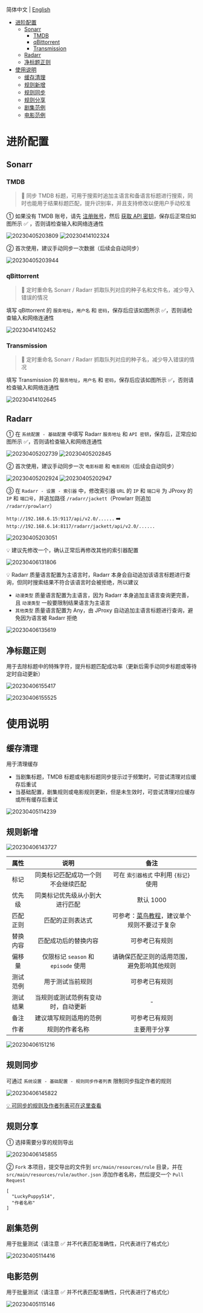 简体中文 | [English](https://github.com/LuckyPuppy514/jproxy/blob/main/wiki.en_US.md)

- [进阶配置](#进阶配置)
  - [Sonarr](#sonarr)
    - [TMDB](#tmdb)
    - [qBittorrent](#qbittorrent)
    - [Transmission](#transmission)
  - [Radarr](#radarr)
  - [净标题正则](#净标题正则)
- [使用说明](#使用说明)
  - [缓存清理](#缓存清理)
  - [规则新增](#规则新增)
  - [规则同步](#规则同步)
  - [规则分享](#规则分享)
  - [剧集范例](#剧集范例)
  - [电影范例](#电影范例)

# 进阶配置

## Sonarr

### TMDB

> 🌟 同步 TMDB 标题，可用于搜索时追加主语言和备语言标题进行搜索，同时也能用于结果标题匹配，提升识别率，并且支持修改以便用户手动校准

① 如果没有 TMDB 账号，请先 [注册账号](https://www.themoviedb.org/signup)，然后 [获取 API 密钥](https://www.themoviedb.org/settings/api)，保存后正常应如图所示 ✅ ，否则请检查输入和网络连通性

![20230405203809](https://github.com/LuckyPuppy514/image/raw/main/2023/2023-04-05/20230405203809.webp)
![20230414102324](https://github.com/LuckyPuppy514/image/raw/main/2023/2023-04-14/20230414102324.webp)

② 首次使用，建议手动同步一次数据（后续会自动同步）

![20230405203944](https://github.com/LuckyPuppy514/image/raw/main/2023/2023-04-05/20230405203944.webp)

### qBittorrent

> 🌟 定时重命名 Sonarr / Radarr 抓取队列对应的种子名和文件名，减少导入错误的情况

填写 qBittorrent 的 `服务地址`，`用户名` 和 `密码`，保存后应该如图所示 ✅，否则请检查输入和网络连通性

![20230414102452](https://github.com/LuckyPuppy514/image/raw/main/2023/2023-04-14/20230414102452.webp)

### Transmission

> 🌟 定时重命名 Sonarr / Radarr 抓取队列对应的种子名，减少导入错误的情况

填写 Transmission 的 `服务地址`，`用户名` 和 `密码`，保存后应该如图所示 ✅，否则请检查输入和网络连通性

![20230414102645](https://github.com/LuckyPuppy514/image/raw/main/2023/2023-04-14/20230414102645.webp)

## Radarr

① 在 `系统配置 - 基础配置` 中填写 Radarr `服务地址` 和 `API 密钥`，保存后，正常应如图所示 ✅，否则请检查输入和网络连通性

![20230405202739](https://github.com/LuckyPuppy514/image/raw/main/2023/2023-04-05/20230405202739.webp)
![20230405202845](https://github.com/LuckyPuppy514/image/raw/main/2023/2023-04-05/20230405202845.webp)

② 首次使用，建议手动同步一次 `电影标题` 和 `电影规则`（后续会自动同步）

![20230405202924](https://github.com/LuckyPuppy514/image/raw/main/2023/2023-04-05/20230405202924.webp)
![20230405202947](https://github.com/LuckyPuppy514/image/raw/main/2023/2023-04-05/20230405202947.webp)

③ 在 `Radarr - 设置 - 索引器` 中，修改索引器 `URL` 的 `IP` 和 `端口号` 为 JProxy 的 `IP` 和 `端口号`，并追加路径 `/radarr/jackett`（Prowlarr 则追加 `/radarr/prowlarr`）

`http://192.168.6.15:9117/api/v2.0/......` ➡️ `http://192.168.6.14:8117/radarr/jackett/api/v2.0/......`

![20230405203051](https://github.com/LuckyPuppy514/image/raw/main/2023/2023-04-05/20230405203051.webp)

💡 建议先修改一个，确认正常后再修改其他的索引器配置

![20230406131806](https://github.com/LuckyPuppy514/image/raw/main/2023/2023-04-06/20230406131806.webp)

💡 Radarr 质量语言配置为主语言时，Radarr 本身会自动追加该语言标题进行查询，但同时搜索结果不符合该语言时会被拒绝，所以建议

- `动漫类型` 质量语言配置为主语言，因为 Radarr 本身追加主语言查询更完善，且 `动漫类型` 一般要限制结果语言为主语言
- `其他类型` 质量语言配置为 Any，由 JProxy 自动追加主语言标题进行查询，避免因为语言被 Radarr 拒绝

![20230406135619](https://github.com/LuckyPuppy514/image/raw/main/2023/2023-04-06/20230406135619.webp)

## 净标题正则

用于去除标题中的特殊字符，提升标题匹配成功率（更新后需手动同步标题或等待定时自动更新）

![20230406155417](https://github.com/LuckyPuppy514/image/raw/main/2023/2023-04-06/20230406155417.webp)

![20230406155525](https://github.com/LuckyPuppy514/image/raw/main/2023/2023-04-06/20230406155525.webp)

# 使用说明

## 缓存清理

用于清理缓存

- 当剧集标题，TMDB 标题或电影标题同步提示过于频繁时，可尝试清理对应缓存后重试
- 当基础配置，剧集规则或电影规则更新，但是未生效时，可尝试清理对应缓存或所有缓存后重试

![20230405114239](https://github.com/LuckyPuppy514/image/raw/main/2023/2023-04-05/20230405114239.webp)

## 规则新增

![20230406143727](https://github.com/LuckyPuppy514/image/raw/main/2023/2023-04-06/20230406143727.webp)

|   属性   |                说明                 |                                                  备注                                                   |
| :------: | :---------------------------------: | :-----------------------------------------------------------------------------------------------------: |
|   标记   | 同类标记匹配成功一个则不会继续匹配  |                                 可在 `索引器格式` 中利用 `{标记}` 使用                                  |
|  优先级  |   同类标记优先级从小到大进行匹配    |                                                默认 1000                                                |
| 匹配正则 |          匹配的正则表达式           | 可参考：[菜鸟教程](https://www.runoob.com/java/java-regular-expressions.html)，建议单个规则不要过于复杂 |
| 替换内容 |        匹配成功后的替换内容         |                                             可参考已有规则                                              |
|  偏移量  | 仅限标记 `season` 和 `episode` 使用 |                               请确保匹配正则的适用范围，避免影响其他规则                                |
| 测试范例 |          用于测试当前规则           |                                             可参考已有规则                                              |
| 测试结果 | 当规则或测试范例有变动时，自动更新  |                                                    -                                                    |
|   备注   |       建议填写规则适用的范例        |                                             可参考已有规则                                              |
|   作者   |           规则的作者名称            |                                              主要用于分享                                               |

![20230406151216](https://github.com/LuckyPuppy514/image/raw/main/2023/2023-04-06/20230406151216.webp)

## 规则同步

可通过 `系统设置 - 基础配置 - 规则同步作者列表` 限制同步指定作者的规则

![20230406145822](https://github.com/LuckyPuppy514/image/raw/main/2023/2023-04-06/20230406145822.webp)

[💡 可同步的规则及作者列表可在这里查看](https://github.com/LuckyPuppy514/jproxy/tree/main/src/main/resources/rule)

## 规则分享

① 选择需要分享的规则导出

![20230406145855](https://github.com/LuckyPuppy514/image/raw/main/2023/2023-04-06/20230406145855.webp)

② `Fork` 本项目，提交导出的文件到 `src/main/resources/rule` 目录，并在 `src/main/resources/rule/author.json` 添加作者名称，然后提交一个 `Pull Request`

```text
[
  "LuckyPuppy514",
  "作者名称"
]
```

## 剧集范例

用于批量测试（请注意 ✅ 并不代表匹配准确性，只代表进行了格式化）

![20230405114416](https://github.com/LuckyPuppy514/image/raw/main/2023/2023-04-05/20230405114416.webp)

## 电影范例

用于批量测试（请注意 ✅ 并不代表匹配准确性，只代表进行了格式化）

![20230405115146](https://github.com/LuckyPuppy514/image/raw/main/2023/2023-04-05/20230405115146.webp)
